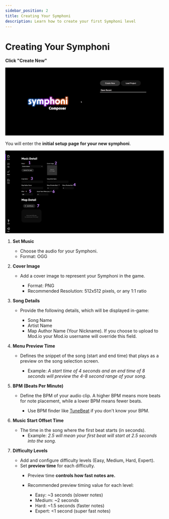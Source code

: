 ```yaml
---
sidebar_position: 2
title: Creating Your Symphoni
description: Learn how to create your first Symphoni level
---
```


# Creating Your Symphoni

**Click "Create New"**

![Create New](/img/createnew.gif)

You will enter the **initial setup page for your new symphoni**.

![Create Page Guide](/img/createpageguide.png)

1. **Set Music**
   - Choose the audio for your Symphoni.
   - Format: OGG

2. **Cover Image**
   - Add a cover image to represent your Symphoni in the game.
   
     - Format: PNG
     - Recommended Resolution: 512x512 pixels, or any 1:1 ratio

3. **Song Details**
   - Provide the following details, which will be displayed in-game:

     - Song Name
     - Artist Name
     - Map Author Name (Your Nickname). If you choose to upload to Mod.io your Mod.io username will override this field.

4. **Menu Preview Time**
   - Defines the snippet of the song (start and end time) that plays as a preview on the song selection screen.

     - Example: *A start time of 4 seconds and an end time of 8 seconds will preview the 4-8 second range of your song.*

5. **BPM (Beats Per Minute)**
   - Define the BPM of your audio clip. A higher BPM means more beats for note placement, while a lower BPM means fewer beats.

     - Use BPM finder like [TuneBeat](https://tunebat.com/Analyzer) if you don't know your BPM.

6. **Music Start Offset Time**
   - The time in the song where the first beat starts (in seconds).
     - Example: *2.5 will mean your first beat will start at 2.5 seconds into the song.*

7. **Difficulty Levels**
   - Add and configure difficulty levels (Easy, Medium, Hard, Expert).
   - Set **preview time** for each difficulty.
     - Preview time **controls how fast notes are.**
     - Recommended preview timing value for each level:

       - Easy: ~3 seconds (slower notes)
       - Medium: ~2 seconds 
       - Hard: ~1.5 seconds (faster notes)
       - Expert: &lt;1 second (super fast notes)

[//]: # (   - *Perfect Trigger Duration for arcs*: 0.1x of the preview time.)

[//]: # (   - *Preview Duration for bubbles*: 0.5x of the preview time)

[//]: # (   - Example: With a preview time of 2 seconds,)

[//]: # ()
[//]: # (        - An arc will spawn at `[timestamp - 2s]`, and takes 2s to preview. Its perfect trigger duration range will be `[timestamp - 0.2s, timestamp + 0.2s]`. )

[//]: # (        - A bubble will spawn at `[timestamp - 1s]`, and takes 1s to preview. Its input detecting range will be `[timestamp, timestamp + bubble's duration]`.)


[//]: # (## Next Steps)

[//]: # ()
[//]: # ([//]: # &#40;- [Learn about Composer Interface]&#40;/docs/getting-started/map-interface&#41;&#41;)
[//]: # (- [Explore Map Creation]&#40;/docs/map/map-interface&#41;)

[//]: # (- [Explore Visual Creation]&#40;/docs/visual/visualstart&#41;)